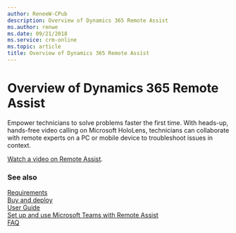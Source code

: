 ```yaml
---
author: ReneeW-CPub
description: Overview of Dynamics 365 Remote Assist
ms.author: renwe
ms.date: 09/21/2018
ms.service: crm-online
ms.topic: article
title: Overview of Dynamics 365 Remote Assist
---
```


# Overview of Dynamics 365 Remote Assist

Empower technicians to solve problems faster the first time. With heads-up, hands-free video calling on Microsoft HoloLens, technicians can collaborate with remote experts on a PC or mobile device to troubleshoot issues in context. 

[Watch a video on Remote Assist](https://www.youtube.com/watch?v=V732PXZHLiU).

### See also
[Requirements](requirements.md)<br/>
[Buy and deploy](../licensing/buy-and-deploy.md)<br/>
[User Guide](user-guide.md)<br/>
[Set up and use Microsoft Teams with Remote Assist](use-microsoft-teams-with-remote-assist.md)<br/>
[FAQ](faq.md)<br/>
